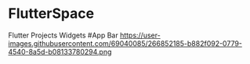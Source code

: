 # FlutterSpace
Flutter Projects Widgets
#App Bar
https://user-images.githubusercontent.com/69040085/266852185-b882f092-0779-4540-8a5d-b08133780294.png
